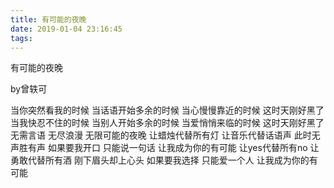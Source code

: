 ```yaml
---
title: 有可能的夜晚
date: 2019-01-04 23:16:45
tags:
---
```

有可能的夜晚

by曾轶可

当你突然看我的时候
当话语开始多余的时候
当心慢慢靠近的时候
这时天刚好黑了
当我快忍不住的时候
当别人开始多余的时候
当爱悄悄来临的时候
这时天刚好黑了
无需言语 无尽浪漫 无限可能的夜晚
让蜡烛代替所有灯
让音乐代替话语声
此时无声胜有声
如果要我开口
只能说一句话
让我成为你的有可能
让yes代替所有no
让勇敢代替所有酒
刚下眉头却上心头
如果要我选择
只能爱一个人
让我成为你的有可能


